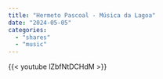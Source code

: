 ```yaml
---
title: "Hermeto Pascoal - Música da Lagoa"
date: "2024-05-05"
categories: 
  - "shares"
  - "music"
---
```


{{< youtube lZbfNtDCHdM >}}